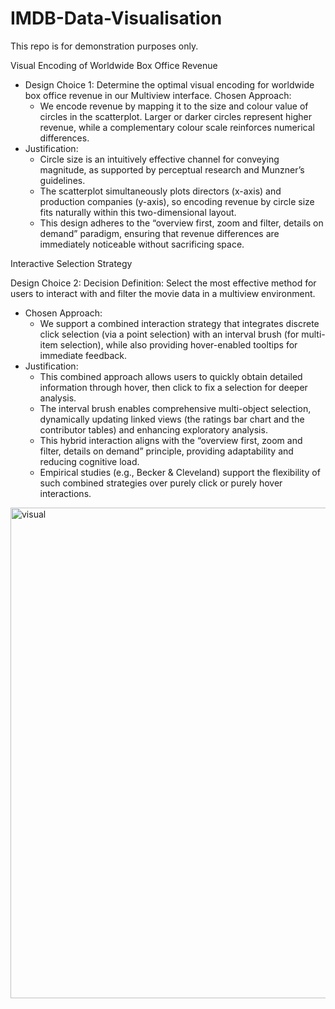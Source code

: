 # IMDB-Data-Visualisation
This repo is for demonstration purposes only.

Visual Encoding of Worldwide Box Office Revenue

- Design Choice 1: Determine the optimal visual encoding for worldwide box office revenue in our Multiview interface.
Chosen Approach:
  - We encode revenue by mapping it to the size and colour value of circles in the scatterplot. Larger or darker circles represent higher revenue, while a complementary colour scale reinforces numerical
differences.
- Justification:
  - Circle size is an intuitively effective channel for conveying magnitude, as supported by  perceptual research and Munzner’s guidelines.
  - The scatterplot simultaneously plots directors (x-axis) and production companies (y-axis), so encoding revenue by circle size fits naturally within this two-dimensional layout.
  - This design adheres to the “overview first, zoom and filter, details on demand” paradigm, ensuring that revenue differences are immediately noticeable without sacrificing space.

Interactive Selection Strategy

Design Choice 2: Decision Definition: Select the most effective method for users to interact with and filter the movie data in a multiview environment.
- Chosen Approach:
  - We support a combined interaction strategy that integrates discrete click selection (via a point selection) with an interval brush (for multi-item selection), while also providing hover-enabled tooltips for immediate feedback.
- Justification:
  - This combined approach allows users to quickly obtain detailed information through
  hover, then click to fix a selection for deeper analysis.
  - The interval brush enables comprehensive multi-object selection, dynamically updating linked views (the ratings bar chart and the contributor tables) and enhancing exploratory analysis.
  - This hybrid interaction aligns with the “overview first, zoom and filter, details on demand” principle, providing adaptability and reducing cognitive load.
  - Empirical studies (e.g., Becker & Cleveland) support the flexibility of such combined strategies over purely click or purely hover interactions.
<img width="1458" height="785" alt="visual" src="https://github.com/user-attachments/assets/4b495ff5-e433-4035-82d4-733cd3f0d702" />
